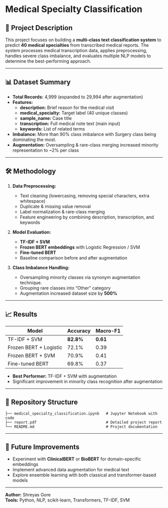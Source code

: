 # Medical Specialty Classification

## 📌 Project Description
This project focuses on building a **multi-class text classification system** to predict **40 medical specialties** from transcribed medical reports. The system processes medical transcription data, applies preprocessing, handles severe class imbalance, and evaluates multiple NLP models to determine the best-performing approach.

---

## 📊 Dataset Summary
- **Total Records:** 4,999 (expanded to 29,994 after augmentation)
- **Features:**
  - **description:** Brief reason for the medical visit
  - **medical_specialty:** Target label (40 unique classes)
  - **sample_name:** Case title
  - **transcription:** Full medical note text (main input)
  - **keywords:** List of related terms
- **Imbalance:** More than 90% class imbalance with Surgery class being dominating the most.
- **Augmentation:** Oversampling & rare-class merging increased minority representation to ~2% per class

---

## 🛠 Methodology
1. **Data Preprocessing:**
   - Text cleaning (lowercasing, removing special characters, extra whitespace)
   - Duplicate & missing value removal
   - Label normalization & rare-class merging
   - Feature engineering by combining description, transcription, and keywords

2. **Model Evaluation:**
   - **TF-IDF + SVM**
   - **Frozen BERT embeddings** with Logistic Regression / SVM
   - **Fine-tuned BERT**
   - Baseline comparison before and after augmentation

3. **Class Imbalance Handling:**
   - Oversampling minority classes via synonym augmentation technique.
   - Grouping rare classes into “Other” category
   - Augmentation increased dataset size by **500%**

---

## 📈 Results
| Model                  | Accuracy | Macro-F1 |
|------------------------|----------|----------|
| TF-IDF + SVM           | **82.8%** | **0.61** |
| Frozen BERT + Logistic | 72.1%    | 0.39     |
| Frozen BERT + SVM      | 70.9%    | 0.41     |
| Fine-tuned BERT        | 69.8%    | 0.37     |

- **Best Performer:** TF-IDF + SVM with augmentation
- Significant improvement in minority class recognition after augmentation

---

## 📂 Repository Structure
```
├── medical_specialty_classification.ipynb   # Jupyter Notebook with code
├── report.pdf                               # Detailed project report
└── README.md                                # Project documentation
```

---

## 🚀 Future Improvements
- Experiment with **ClinicalBERT** or **BioBERT** for domain-specific embeddings
- Implement advanced data augmentation for medical text
- Explore ensemble learning with both classical and transformer-based models

---

**Author:** Shreyas Gore  
**Tools:** Python, NLP, scikit-learn, Transformers, TF-IDF, SVM  
